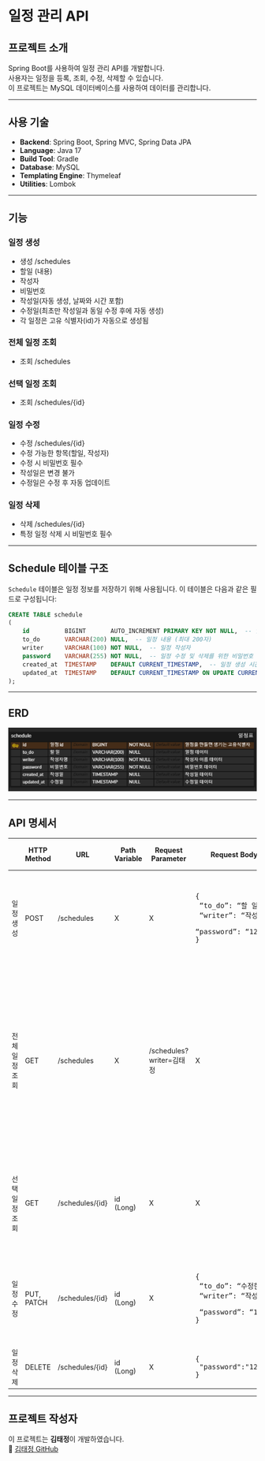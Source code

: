 # 일정 관리 API

## 프로젝트 소개
Spring Boot를 사용하여 일정 관리 API를 개발합니다.  
사용자는 일정을 등록, 조회, 수정, 삭제할 수 있습니다.  
이 프로젝트는 MySQL 데이터베이스를 사용하여 데이터를 관리합니다.

---

## 사용 기술
- **Backend**: Spring Boot, Spring MVC, Spring Data JPA
- **Language**: Java 17
- **Build Tool**: Gradle
- **Database**: MySQL
- **Templating Engine**: Thymeleaf
- **Utilities**: Lombok

---

## 기능

### 일정 생성

- 생성 /schedules
- 할일 (내용)
- 작성자
- 비밀번호
- 작성일(자동 생성, 날짜와 시간 포함)
- 수정일(최초만 작성일과 동일 수정 후에 자동 생성)
- 각 일정은 고유 식별자(id)가 자동으로 생성됨

### 전체 일정 조회

- 조회 /schedules

### 선택 일정 조회

- 조회 /schedules/{id}

### 일정 수정

- 수정 /schedules/{id}
- 수정 가능한 항목(할일, 작성자)
- 수정 시 비밀번호 필수
- 작성일은 변경 불가
- 수정일은 수정 후 자동 업데이트

### 일정 삭제

- 삭제 /schedules/{id}
- 특정 일정 삭제 시 비밀번호 필수
---
## Schedule 테이블 구조

`Schedule` 테이블은 일정 정보를 저장하기 위해 사용됩니다. 이 테이블은 다음과 같은 필드로 구성됩니다:

```sql
CREATE TABLE schedule
(
    id          BIGINT       AUTO_INCREMENT PRIMARY KEY NOT NULL,  -- 일정의 고유 ID
    to_do       VARCHAR(200) NULL,  -- 일정 내용 (최대 200자)
    writer      VARCHAR(100) NOT NULL,  -- 일정 작성자
    password    VARCHAR(255) NOT NULL,  -- 일정 수정 및 삭제를 위한 비밀번호
    created_at  TIMESTAMP    DEFAULT CURRENT_TIMESTAMP,  -- 일정 생성 시간 (기본값: 현재 시간)
    updated_at  TIMESTAMP    DEFAULT CURRENT_TIMESTAMP ON UPDATE CURRENT_TIMESTAMP  -- 일정 수정 시간 (기본값: 현재 시간, 수정 시 자동 갱신)
);
```
---
## ERD

![schedule Database](images/Schedule_ERD.png)

---

## API 명세서
|       | HTTP Method | URL | Path Variable | Request Parameter     | Request Body(dto)                                                                                    | Response                                                                                                                                                                                                                                                                                                         | HTTP 상태 코드 |
|-------|-------------|-----|---------------|-----------------------|------------------------------------------------------------------------------------------------------|------------------------------------------------------------------------------------------------------------------------------------------------------------------------------------------------------------------------------------------------------------------------------------------------------------------|------------|
| 일정 생성 | POST        |/schedules| X             | X                     | <pre>{<br/>    “to_do”: “할 일”, <br/>    “writer”: “작성자명”, <br/>    “password”: “1234”<br/>}</pre>    | <pre>{<br/>    “id”: “1”, <br/>    “to_do”: “할 일”, <br/>    “writer”: “작성자명”, <br/>    “created_at”: “작성일”, <br/>    “updated_at”: “수정일” <br/>}</pre>                                                                                                                                                            | 201: 정상 등록 
|전체 일정 조회| GET         |/schedules| X             | /schedules?writer=김태정 | X                                                                                                    | <pre>[<br/>{<br/>    “id”: “1”, <br/>    “to_do”: “할 일”, <br/>    “writer”: “작성자명”, <br/>    “created_at”: “작성일”, <br/>    “updated_at”: “수정일” <br/>}<br/>{ <br/>    “id”: “2”, <br/>    “to_do”: “할 일”, <br/>    “writer”: “작성자명”, <br/>    “created_at”: “작성일”, <br/>    “updated_at”: “수정일”<br/>}<br/>]</pre> | 200: 정상 조회
|선택 일정 조회| GET         |/schedules/{id}| id (Long)     | X                     | X                                                                                                    | <pre>{<br/>    “id”: “1”, <br/>    “to_do”: “할 일”, <br/>    “writer”: “작성자명”, <br/>    “created_at”: “작성일”, <br/>    “updated_at”: “수정일”<br/>}</pre>                                                                                                                                                             | 200: 정상 조회 
|일정 수정| PUT, PATCH  |/schedules/{id}| id (Long)| X                     | <pre>{<br/>    “to_do”: “수정한 일정”, <br/>    “writer”: “작성자명”, <br/>    “password”: “1234"<br/>}</pre> | <pre>{<br/>    “id”: “1”,<br/>    “to_do”: “수정한 일정”, <br/>    “writer”: “작성자명”, <br/>    “created_at”: “작성일”,<br/>    “update_at”: “수정일”<br/>}</pre>                                                                                                                                                             |200: 정상 수정
|일정 삭제|DELETE|/schedules/{id}|id (Long)| X                     | <pre>{<br/>     "password":"1234"<br/>}</pre>                                                        | <pre>{<br/>    “msg”: “일정 삭제 완료!”<br/>}</pre>                                                                                                                                                                                                                                                                    | 200: 정상 삭제                                                                                                                                                                                                                                                                 

---
## 프로젝트 작성자
이 프로젝트는 **김태정**이 개발하였습니다.  
🔗 [김태정 GitHub](https://github.com/xaehub)
